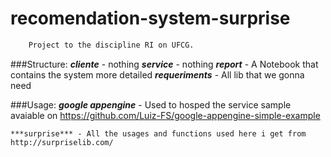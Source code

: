 # recomendation-system-surprise

```sh
	Project to the discipline RI on UFCG.	
```

###Structure:
	***cliente*** - nothing
	***service*** - nothing
	***report*** - A Notebook that contains the system more detailed
	***requeriments*** - All lib that we gonna need

###Usage:
	***google appengine*** -  Used to hosped the service
		sample avaiable on https://github.com/Luiz-FS/google-appengine-simple-example

	***surprise*** - All the usages and functions used here i get from http://surpriselib.com/
